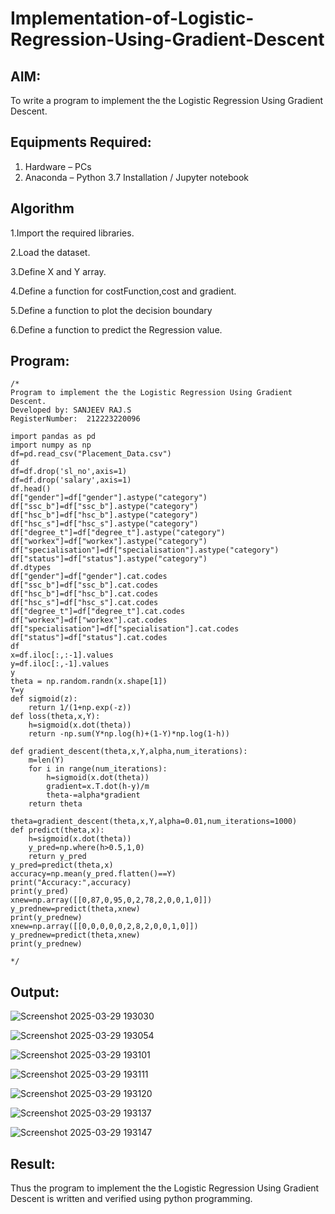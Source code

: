 # Implementation-of-Logistic-Regression-Using-Gradient-Descent

## AIM:
To write a program to implement the the Logistic Regression Using Gradient Descent.

## Equipments Required:
1. Hardware – PCs
2. Anaconda – Python 3.7 Installation / Jupyter notebook

## Algorithm
1.Import the required libraries.

2.Load the dataset.


3.Define X and Y array.


4.Define a function for costFunction,cost and gradient.


5.Define a function to plot the decision boundary



6.Define a function to predict the Regression value.



## Program:
```
/*
Program to implement the the Logistic Regression Using Gradient Descent.
Developed by: SANJEEV RAJ.S
RegisterNumber:  212223220096

import pandas as pd
import numpy as np
df=pd.read_csv("Placement_Data.csv")
df
df=df.drop('sl_no',axis=1)
df=df.drop('salary',axis=1)
df.head()
df["gender"]=df["gender"].astype("category")
df["ssc_b"]=df["ssc_b"].astype("category")
df["hsc_b"]=df["hsc_b"].astype("category")
df["hsc_s"]=df["hsc_s"].astype("category")
df["degree_t"]=df["degree_t"].astype("category")
df["workex"]=df["workex"].astype("category")
df["specialisation"]=df["specialisation"].astype("category")
df["status"]=df["status"].astype("category")
df.dtypes
df["gender"]=df["gender"].cat.codes
df["ssc_b"]=df["ssc_b"].cat.codes
df["hsc_b"]=df["hsc_b"].cat.codes
df["hsc_s"]=df["hsc_s"].cat.codes
df["degree_t"]=df["degree_t"].cat.codes
df["workex"]=df["workex"].cat.codes
df["specialisation"]=df["specialisation"].cat.codes
df["status"]=df["status"].cat.codes
df
x=df.iloc[:,:-1].values
y=df.iloc[:,-1].values
y
theta = np.random.randn(x.shape[1])
Y=y
def sigmoid(z):
    return 1/(1+np.exp(-z))
def loss(theta,x,Y):
    h=sigmoid(x.dot(theta))
    return -np.sum(Y*np.log(h)+(1-Y)*np.log(1-h))

def gradient_descent(theta,x,Y,alpha,num_iterations):
    m=len(Y)
    for i in range(num_iterations):
        h=sigmoid(x.dot(theta))
        gradient=x.T.dot(h-y)/m
        theta-=alpha*gradient
    return theta

theta=gradient_descent(theta,x,Y,alpha=0.01,num_iterations=1000)
def predict(theta,x):
    h=sigmoid(x.dot(theta))
    y_pred=np.where(h>0.5,1,0)
    return y_pred
y_pred=predict(theta,x)
accuracy=np.mean(y_pred.flatten()==Y)
print("Accuracy:",accuracy)
print(y_pred)
xnew=np.array([[0,87,0,95,0,2,78,2,0,0,1,0]])
y_prednew=predict(theta,xnew)
print(y_prednew)
xnew=np.array([[0,0,0,0,0,2,8,2,0,0,1,0]])
y_prednew=predict(theta,xnew)
print(y_prednew)

*/
```

## Output:
![Screenshot 2025-03-29 193030](https://github.com/user-attachments/assets/61f94020-9869-4573-ba95-f878ac98ec0b)


![Screenshot 2025-03-29 193054](https://github.com/user-attachments/assets/14e4ce38-2ce3-4e76-9cea-d6083ab46193)


![Screenshot 2025-03-29 193101](https://github.com/user-attachments/assets/6219bc7b-a0e6-46f2-a825-8b9bdb67734c)


![Screenshot 2025-03-29 193111](https://github.com/user-attachments/assets/2c435072-1df7-4413-a77d-f083827f05cf)


![Screenshot 2025-03-29 193120](https://github.com/user-attachments/assets/91adca36-a374-4815-8c6d-11f5a0a8deaa)


![Screenshot 2025-03-29 193137](https://github.com/user-attachments/assets/2a09ca59-1b63-4c98-98a2-da3a9d8d6446)


![Screenshot 2025-03-29 193147](https://github.com/user-attachments/assets/97d7fe98-b190-4086-8f78-dc3fb256d134)










## Result:
Thus the program to implement the the Logistic Regression Using Gradient Descent is written and verified using python programming.

